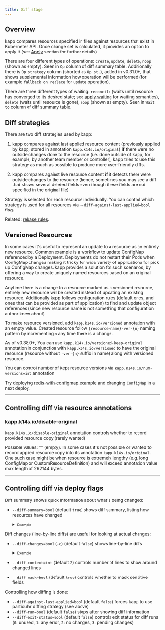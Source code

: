 ```yaml
---
title: Diff stage
---
```


## Overview

kapp compares resources specified in files against resources that exist in Kubernetes API. Once change set is calculated, it provides an option to apply it (see [Apply](apply.md) section for further details).

There are four different types of operations: `create`, `update`, `delete`, `noop` (shown as empty). Seen in `Op` column of diff summary table. Additionally there is `Op strategy` column (shorted as `Op st.`), added in v0.31.0+, that shows supplemental information how operation will be performed (for example `fallback on replace` for `update` operation).

There are three different types of waiting: `reconcile` (waits until resource has converged to its desired state; see [apply waiting](apply-waiting.md) for waiting semantics), `delete` (waits until resource is gone), `noop` (shown as empty). Seen in `Wait to` column of diff summary table.

## Diff strategies

There are two diff strategies used by kapp:

1. kapp compares against last applied resource content (previously applied by kapp; stored in annotation `kapp.k14s.io/original`) **if** there were no outside changes done to the resource (i.e. done outside of kapp, for example, by another team member or controller); kapp tries to use this strategy as much as possible to produce more user-friendly diffs.

2. kapp compares against live resource content **if** it detects there were outside changes to the resource (hence, sometimes you may see a diff that shows several deleted fields even though these fields are not specified in the original file)

Strategy is selected for each resource individually. You can control which strategy is used for all resources via `--diff-against-last-applied=bool` flag.

Related: [rebase rules](config.md/#rebaserules).

## Versioned Resources

In some cases it's useful to represent an update to a resource as an entirely new resource. Common example is a workflow to update ConfigMap referenced by a Deployment. Deployments do not restart their Pods when ConfigMap changes making it tricky for wide variety of applications for pick up ConfigMap changes. kapp provides a solution for such scenarios, by offering a way to create uniquely named resources based on an original resource.

Anytime there is a change to a resource marked as a versioned resource, entirely new resource will be created instead of updating an existing resource. Additionally kapp follows configuration rules (default ones, and ones that can be provided as part of application) to find and update object references (since new resource name is not something that configuration author knew about).

To make resource versioned, add `kapp.k14s.io/versioned` annotation with an empty value. Created resource follow `{resource-name}-ver-{n}` naming pattern by incrementing `n` any time there is a change.

As of v0.38.0+, You can use `kapp.k14s.io/versioned-keep-original` annotation in conjunction with `kapp.k14s.io/versioned` to have the original resource (resource without `-ver-{n}` suffix in name) along with versioned resource.

You can control number of kept resource versions via `kapp.k14s.io/num-versions=int` annotation.

Try deploying [redis-with-configmap example](https://github.com/vmware-tanzu/carvel-kapp/tree/develop/examples/gitops/redis-with-configmap) and changing `ConfigMap` in a next deploy.

---
## Controlling diff via resource annotations

### kapp.k14s.io/disable-original

`kapp.k14s.io/disable-original` annotation controls whether to record provided resource copy (rarely wanted)

Possible values: "" (empty). In some cases it's not possible or wanted to record applied resource copy into its annotation `kapp.k14s.io/original`. One such case might be when resource is extremely lengthy (e.g. long ConfigMap or CustomResourceDefinition) and will exceed annotation value max length of 262144 bytes.

---
## Controlling diff via deploy flags

Diff summary shows quick information about what's being changed:  
- `--diff-summary=bool` (default `true`) shows diff summary, listing how resources have changed
  
  <details>
    <summary>
      <small>Example</small>   
    </summary>

    ```yaml
    ---
    apiVersion: v1
    kind: Secret
    metadata:
      name: sample
    stringData:
      foo: bar
    ```
    ```
    $ kapp deploy -a brahmos -f config.yaml --diff-summary=true 
    Target cluster 'https://127.0.0.1:56540' (nodes: kind-control-plane)
    
    Changes
    
    Namespace  Name    Kind    Conds.  Age  Op      Op st.  Wait to    Rs  Ri  
    default    sample  Secret  -       -    create  -       reconcile  -   -  
    
    Op:      1 create, 0 delete, 0 update, 0 noop
    Wait to: 1 reconcile, 0 delete, 0 noop
    
    Continue? [yN]: 
    ```
    
  </details>
Diff changes (line-by-line diffs) are useful for looking at actual changes:

- `--diff-changes=bool` (`-c`) (default `false`) shows line-by-line diffs
  <details>
    <summary><small>Example</small></summary>
  
    ```yaml
    ---
    apiVersion: v1
    kind: Secret
    metadata:
      name: sample
    stringData:
      foo: barbar
    ```
    ```
    $ kapp deploy -a brahmos -f config.yaml --diff-changes=true
    ```
  ![diff changes](/images/kapp/diff-changes.png)
  </details>
- `--diff-context=int` (default `2`) controls number of lines to show around changed lines
- `--diff-mask=bool` (default `true`) controls whether to mask sensitive fields

Controlling how diffing is done:

- `--diff-against-last-applied=bool` (default `false`) forces kapp to use particular diffing strategy (see above)
- `--diff-run=bool` (default `false`) stops after showing diff information
- `--diff-exit-status=bool` (default `false`) controls exit status for diff runs (`0`: unused, `1`: any error, `2`: no changes, `3`: pending changes)
